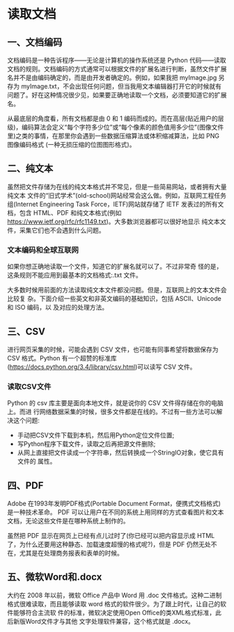 # 读取文档

## 一、文档编码

文档编码是一种告诉程序——无论是计算机的操作系统还是 Python 代码——读取文档的规则。文档编码的方式通常可以根据文件的扩展名进行判断，虽然文件扩展名并不是由编码确定的，而是由开发者确定的。例如，如果我把 myImage.jpg 另存为 myImage.txt，不会出现任何问题，但当我用文本编辑器打开它的时候就有问题了。好在这种情况很少见，如果要正确地读取一个文档，必须要知道它的扩展名。

从最底层的角度看，所有文档都是由 0 和 1 编码而成的。而在高层(贴近用户的层级)，编码算法会定义“每个字符多少位”或“每个像素的颜色值用多少位”(图像文件里)之类的事情，在那里你会遇到一些数据压缩算法或体积缩减算法，比如 PNG 图像编码格式 (一种无损压缩的位图图形格式)。

## 二、纯文本

虽然把文件存储为在线的纯文本格式并不常见，但是一些简易网站，或者拥有大量纯文本 文件的“旧式学术”(old-school)网站经常会这么做。例如，互联网工程任务组(Internet Engineering Task Force，IETF)网站就存储了 IETF 发表过的所有文档，包含 HTML、PDF 和纯文本格式(例如 https://www.ietf.org/rfc/rfc1149.txt)。大多数浏览器都可以很好地显示 纯文本文件，采集它们也不会遇到什么问题。

### 文本编码和全球互联网

如果你想正确地读取一个文件，知道它的扩展名就可以了。不过非常奇 怪的是，这条规则不能应用到最基本的文档格式:.txt 文件。

大多数时候用前面的方法读取纯文本文件都没问题。但是，互联网上的文本文件会比较复 杂。下面介绍一些英文和非英文编码的基础知识，包括 ASCII、Unicode 和 ISO 编码，以 及对应的处理方法。

## 三、CSV

进行网页采集的时候，可能会遇到 CSV 文件，也可能有同事希望将数据保存为 CSV 格式。Python 有一个超赞的标准库(https://docs.python.org/3.4/library/csv.html)可以读写 CSV 文件。

### 读取CSV文件

Python 的 csv 库主要是面向本地文件，就是说你的 CSV 文件得存储在你的电脑上。而进
行网络数据采集的时候，很多文件都是在线的。不过有一些方法可以解决这个问题:

- 手动把CSV文件下载到本机，然后用Python定位文件位置;
- 写Python程序下载文件，读取之后再把源文件删除;
- 从网上直接把文件读成一个字符串，然后转换成一个StringIO对象，使它具有文件的
属性。

## 四、PDF

Adobe 在1993年发明PDF格式(Portable Document Format，便携式文档格式)是一种技术革命。 PDF 可以让用户在不同的系统上用同样的方式查看图片和文本文档，无论这些文件是在哪种系统上制作的。

虽然把 PDF 显示在网页上已经有点儿过时了(你已经可以把内容显示成 HTML 了，为什么还要用这种静态、加载速度超慢的格式呢?)，但是 PDF 仍然无处不在，尤其是在处理商务报表和表单的时候。

## 五、微软Word和.docx

大约在 2008 年以前，微软 Office 产品中 Word 用 .doc 文件格式。这种二进制格式很难读取，而且能够读取 word 格式的软件很少。为了跟上时代，让自己的软件能够符合主流软 件的标准，微软决定使用Open Office的类XML格式标准，此后新版Word文件才与其他 文字处理软件兼容，这个格式就是 .docx。




































































